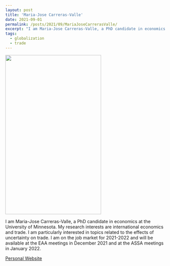 ```yaml
---
layout: post
title: 'Maria-Jose Carreras-Valle'
date: 2021-09-01
permalink: /posts/2021/09/MariaJoseCarrerasValle/
excerpt: "I am Maria-Jose Carreras-Valle, a PhD candidate in economics at the University of Minnesota. My research interests are international economics and trade. I am particularly interested in topics related to the effects of uncertainty on trade. I am on the job market for 2021-2022 and will be available at the EAA meetings in December 2021 and at the ASSA meetings in January 2022."
tags:
  - globalization
  - trade
---
```

<img src="https://gsipe-workshop.github.io/images/CarrerasValle_MariaJose - María José Carreras.png" width="300" height="500" />

I am Maria-Jose Carreras-Valle, a PhD candidate in economics at the University of Minnesota. My research interests are international economics and trade. I am particularly interested in topics related to the effects of uncertainty on trade. I am on the job market for 2021-2022 and will be available at the EAA meetings in December 2021 and at the ASSA meetings in January 2022.

<a href= "https://mariajosecarreras.weebly.com/">Personal Website</a>
